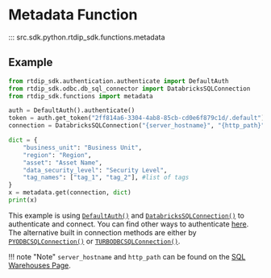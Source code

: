 # Metadata Function
::: src.sdk.python.rtdip_sdk.functions.metadata

## Example
```python
from rtdip_sdk.authentication.authenticate import DefaultAuth
from rtdip_sdk.odbc.db_sql_connector import DatabricksSQLConnection
from rtdip_sdk.functions import metadata

auth = DefaultAuth().authenticate()
token = auth.get_token("2ff814a6-3304-4ab8-85cb-cd0e6f879c1d/.default").token
connection = DatabricksSQLConnection("{server_hostname}", "{http_path}", token)

dict = {
    "business_unit": "Business Unit",
    "region": "Region", 
    "asset": "Asset Name", 
    "data_security_level": "Security Level",
    "tag_names": ["tag_1", "tag_2"], #list of tags
}
x = metadata.get(connection, dict)
print(x)
```

This example is using [```DefaultAuth()```](authenticate.md) and [```DatabricksSQLConnection()```](db-sql-connector.md) to authenticate and connect. You can find other ways to authenticate [here](authenticate.md). The alternative built in connection methods are either by [```PYODBCSQLConnection()```](pyodbc-sql-connector.md) or [```TURBODBCSQLConnection()```](turbodbc-sql-connector.md).

!!! note "Note"
    </b>```server_hostname``` and ```http_path``` can be found on the [SQL Warehouses Page](../sqlwarehouses/sql-warehouses.md). <br />